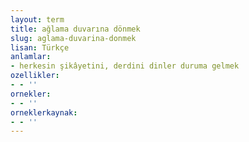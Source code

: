 ```yaml
---
layout: term
title: ağlama duvarına dönmek
slug: aglama-duvarina-donmek
lisan: Türkçe
anlamlar:
- herkesin şikâyetini, derdini dinler duruma gelmek
ozellikler:
- - ''
ornekler:
- - ''
orneklerkaynak:
- - ''
---
```

